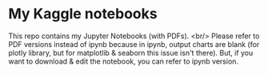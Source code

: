 # My Kaggle notebooks
This repo contains my Jupyter Notebooks (with PDFs). &lt;br/> Please refer to PDF versions instead of ipynb because in ipynb, output charts are blank (for plotly library, but for matplotlib &amp; seaborn this issue isn't there). But, if you want to download &amp; edit the notebook, you can refer to ipynb version.

